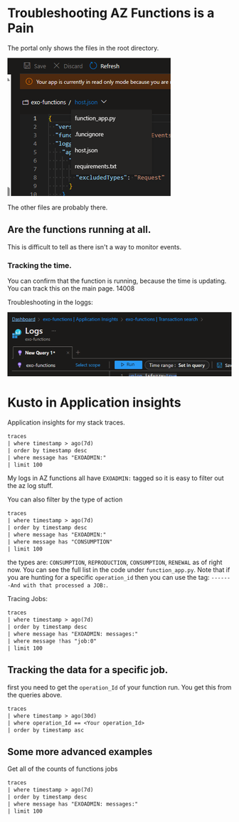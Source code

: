 # Troubleshooting AZ Functions is a Pain

The portal only shows the files in the root directory. 

![Alt text](/docs/img/azfunc_portal_files.png?raw=true "az portal viles view")

The other files are probably there. 

## Are the functions running at all. 
This is difficult to tell as there isn't a way to monitor events. 


### Tracking the time. 
You can confirm that the function is running, because the time is updating. You can track this on the main page. 
14008

Troubleshooting in the loggs:

![alt text](/docs/img/application_insights.png?raw=true "app insights")

# Kusto in Application insights

Application insights for my stack traces. 
```kusto
traces
| where timestamp > ago(7d)
| order by timestamp desc
| where message has "EXOADMIN:"
| limit 100
```
My logs in AZ functions all have `EXOADMIN:` tagged so it is easy to filter out the az log stuff. 


You can also filter by the type of action
```kusto
traces
| where timestamp > ago(7d)
| order by timestamp desc
| where message has "EXOADMIN:"
| where message has "CONSUMPTION"
| limit 100
```
the types are: `CONSUMPTION`, `REPRODUCTION`, `CONSUMPTION`, `RENEWAL` as of right now. You can see the full list in the code under `function_app.py`.
Note that if you are hunting for a specific `operation_id` then you can use the tag: `-------And with that processed a JOB:`.

Tracing Jobs:
```kusto
traces
| where timestamp > ago(7d)
| order by timestamp desc
| where message has "EXOADMIN: messages:"
| where message !has "job:0"
| limit 100
```

## Tracking the data for a specific job. 
first you need to get the `operation_Id` of your function run. You get this from the queries above. 

```
traces
| where timestamp > ago(30d)
| where operation_Id == <Your operation_Id>
| order by timestamp asc
```


## Some more advanced examples
Get all of the counts of functions jobs
```
traces
| where timestamp > ago(7d)
| order by timestamp desc
| where message has "EXOADMIN: messages:"
| limit 100
```

